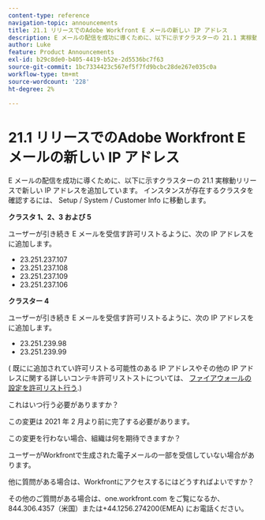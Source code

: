```yaml
---
content-type: reference
navigation-topic: announcements
title: 21.1 リリースでのAdobe Workfront E メールの新しい IP アドレス
description: E メールの配信を成功に導くために、以下に示すクラスターの 21.1 実稼動リリースで新しい IP アドレスを追加しています。 インスタンスが存在するクラスタを調べるには、Setup &gt；に移動します。システム&gt;顧客情報。
author: Luke
feature: Product Announcements
exl-id: b29c8de0-b405-4419-b52e-2d5536bc7f63
source-git-commit: 1bc7334423c567ef5f7fd9bcbc28de267e035c0a
workflow-type: tm+mt
source-wordcount: '228'
ht-degree: 2%

---
```


# 21.1 リリースでのAdobe Workfront E メールの新しい IP アドレス

E メールの配信を成功に導くために、以下に示すクラスターの 21.1 実稼動リリースで新しい IP アドレスを追加しています。 インスタンスが存在するクラスタを確認するには、 Setup / System / Customer Info に移動します。

**クラスタ 1、2、3 および 5**

ユーザーが引き続き E メールを受信す許可リストるように、次の IP アドレスをに追加します。

* 23.251.237.107
* 23.251.237.108
* 23.251.237.109
* 23.251.237.106

**クラスター 4**

ユーザーが引き続き E メールを受信す許可リストるように、次の IP アドレスをに追加します。

* 23.251.239.98
* 23.251.239.99

( 既にに追加されてい許可リストる可能性のある IP アドレスやその他の IP アドレスに関する詳しいコンテキ許可リストストについては、 [ファイアウォールの設定を許可リスト行う](../../../administration-and-setup/get-started-wf-administration/configure-your-firewall.md).)

これはいつ行う必要がありますか？

この変更は 2021 年 2 月より前に完了する必要があります。

この変更を行わない場合、組織は何を期待できますか？

ユーザーがWorkfrontで生成された電子メールの一部を受信していない場合があります。

他に質問がある場合は、Workfrontにアクセスするにはどうすればよいですか？

その他のご質問がある場合は、one.workfront.com をご覧になるか、844.306.4357（米国）または+44.1256.274200(EMEA) にお電話ください。
